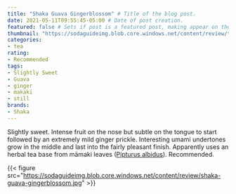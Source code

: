 ```yaml
---
title: "Shaka Guava Gingerblossom" # Title of the blog post.
date: 2021-05-11T09:55:45-05:00 # Date of post creation.
featured: false # Sets if post is a featured post, making appear on the home page side bar.
thumbnail: "https://sodaguideimg.blob.core.windows.net/content/review/thumbs/shaka-guava-gingerblossom.jpg" # Sets thumbnail image appearing inside card on homepage.
categories:
- tea
rating:
- Recommended
tags:
- Slightly Sweet
- Guava
- ginger
- makaki
- still
brands:
- Shaka
---
```


Slightly sweet. Intense fruit on the nose but subtle on the tongue to start followed by an extremely mild ginger prickle. Interesting umami undertones grow in the middle and last into the fairly pleasant finish. Apparently uses an herbal tea base from māmaki leaves ([Pipturus albidus](https://en.wikipedia.org/wiki/Pipturus_albidus)). Recommended.

{{< figure src="https://sodaguideimg.blob.core.windows.net/content/review/shaka-guava-gingerblossom.jpg" >}}
